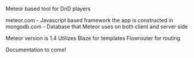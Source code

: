 Meteor based tool for DnD players

meteor.com - Javascript based framework the app is constructed in
mongodb.com - Database that Meteor uses on both client and server side

Meteor version is 1.4
Utilizes Blaze for templates
Flowrouter for routing


Documentation to come!
